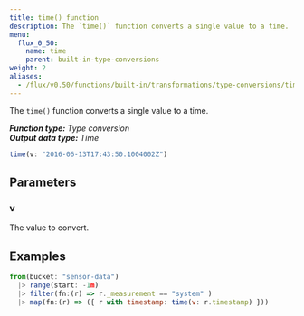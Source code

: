 ```yaml
---
title: time() function
description: The `time()` function converts a single value to a time.
menu:
  flux_0_50:
    name: time
    parent: built-in-type-conversions
weight: 2
aliases:
  - /flux/v0.50/functions/built-in/transformations/type-conversions/time/
---
```


The `time()` function converts a single value to a time.

_**Function type:** Type conversion_  
_**Output data type:** Time_

```js
time(v: "2016-06-13T17:43:50.1004002Z")
```

## Parameters

### v
The value to convert.

## Examples
```js
from(bucket: "sensor-data")
  |> range(start: -1m)
  |> filter(fn:(r) => r._measurement == "system" )
  |> map(fn:(r) => ({ r with timestamp: time(v: r.timestamp) }))
```
